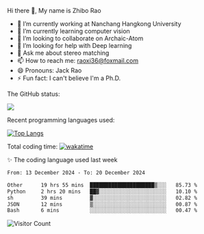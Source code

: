 Hi there 👋, My name is Zhibo Rao
- 🔭 I’m currently working at Nanchang Hangkong University
- 🌱 I’m currently learning computer vision
- 👯 I’m looking to collaborate on Archaic-Atom
- 🤔 I’m looking for help with Deep learning
- 💬 Ask me about stereo matching
- 📫 How to reach me: raoxi36@foxmail.com
- 😄 Pronouns: Jack Rao
- ⚡ Fun fact: I can't believe I'm a Ph.D.

The GitHub status:

![](https://github-readme-stats.vercel.app/api?username=ZhiboRao)

Recent programming languages used:

[![Top Langs](https://github-readme-stats.vercel.app/api/top-langs/?username=ZhiboRao&layout=compact)](https://github.com/anuraghazra/github-readme-stats)

Total coding time: [![wakatime](https://wakatime.com/badge/user/51ec5ec7-4742-4243-9eea-732ade32c0b7.svg)](https://wakatime.com/@51ec5ec7-4742-4243-9eea-732ade32c0b7)

✨ The coding language used last week 
<!--START_SECTION:waka-->

```txt
From: 13 December 2024 - To: 20 December 2024

Other      19 hrs 55 mins  █████████████████████▒░░░   85.73 %
Python     2 hrs 20 mins   ██▓░░░░░░░░░░░░░░░░░░░░░░   10.10 %
sh         39 mins         ▓░░░░░░░░░░░░░░░░░░░░░░░░   02.82 %
JSON       12 mins         ▒░░░░░░░░░░░░░░░░░░░░░░░░   00.87 %
Bash       6 mins          ░░░░░░░░░░░░░░░░░░░░░░░░░   00.47 %
```

<!--END_SECTION:waka-->

![Visitor Count](https://profile-counter.glitch.me/Raohaocheng/count.svg)
